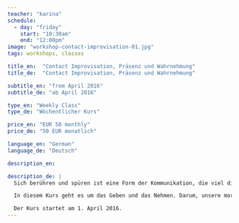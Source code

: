 ```yaml
---
teacher: "karina"
schedule:
  - day: "friday"
    start: "10:30am"
    end: "12:00pm"
image: "workshop-contact-improvisation-01.jpg"
tags: workshops, classes

title_en:  "Contact Improvisation, Präsenz und Wahrnehmung"
title_de:  "Contact Improvisation, Präsenz und Wahrnehmung"

subtitle_en: "from April 2016"
subtitle_de: "ab April 2016"

type_en: "Weekly Class"
type_de: "Wöchentlicher Kurs"

price_en: "EUR 50 monthly"
price_de: "50 EUR monatlich"

language_en: "German"
language_de: "Deutsch"

description_en:

description_de: |
  Sich berühren und spüren ist eine Form der Kommunikation, die viel direkter und unmissverständlicher ist, als man denkt. Contact Improvisation ist ein spontaner Dialog zwischen sensiblem Kontakt und hohem Energieaustausch. Ein Tanz, der auf der Grundlage und in der Verteilung des Gewichts zwischen zwei oder mehreren Personen basiert.

  In diesem Kurs geht es um das Geben und das Nehmen. Darum, unsere moralischen Grenzen zu brechen und einen Dialog der Bewegung zu schaffen. Eine Arbeit, die auch eine Integration und persönliche Recherche der eigenen Bewegungssprache auslöst.

  Der Kurs startet am 1. April 2016.
---
```

